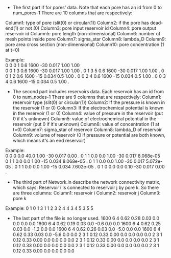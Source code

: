 - The first part if for pores' data. Note that each pore has an id from 0 to num_pores-1
There are 10 columns that are respectively:

Column1: type of pore (slit(0) or circular(1))
Column2: if the pore has dead-end(1) or not (0)
Column3: pore input reservoir id
Column4: pore output reservoir id
Column5: pore length (non-dimensional)
Column6: number of mesh points inside pore
Column7: sigma_star
Column8: lambda_D
Column9: pore area cross section (non-dimensional)
Column10: pore concentration (1 at t=0)

Example:  
0 0 0 1 0.6 1600 -30 0.017 1.00 1.00  
0 0 1 3 0.6 1600 -30 0.017 1.00 1.00 . 
0 1 3 5 0.6 1600 -30 0.017 1.00 1.00 . 
0 0 1 2 0.6 1600 -15 0.034 0.5 1.00 . 
0 0 2 4 0.6 1600 -15 0.034 0.5 1.00 . 
0 0 3 4 0.6 1600 -15 0.034 0.5 1.00 . 

- The second part includes reservoirs data. Each reservoir has an id from 0 to num_nodes-1
There are 9 columns that are respectively:
Column1: reservoir type (slit(0) or circular(1))
Column2: If the pressure is known in the reservoir (1 or 0)
Column3: If the electrochemical potential is known in the reservoir (1 or 0)
Column4: value of pressure in the reservoir (put 0 if it's unknown)
Column5: value of electrochemical potential in the reservoir (put 0 if it's unknown)
Column6: value of concentration (1 at t=0)
Column7: sigma_star of reservoir
Column8: lambda_D of reservoir
Column9: volume of reservoir (0 if pressure or potential are both known, which means it's an end reservoir)

Example:    
0 0 0 0.0 40.0 1.00 -30 0.017 0.00 . 
0 1 1 0.0 0.0 1.00 -30 0.017 8.068e-05        
0 1 1 0.0 0.0 1.00 -15 0.034 8.068e-05 . 
0 1 1 0.0 0.0 1.00 -30 0.017 5.072e-05 . 
0 1 1 0.0 0.0 1.00 -15 0.034 7.602e-05 . 
0 1 0 0.0 0.0 0.10 -30 0.017 0.00 . 

- The third part of Network.in describe the network connectivity matrix, which says:
Reservoir i is connected to reservoir j by pore k. So there are three columns:
Column1: reservoir i
Column2: reservoir j
Column3: pore k

Example:
0 1 0
1 3 1
1 2 3
2 4 4
3 4 5
3 5 5

- The last part of the file is no longer used.
1600 6 4 0.62 0.28 0.03 0.0 0.0 0.0 0.0
1600 6 4 0.62 0.19 0.03 0.0 -0.6 0.0 0.0
1600 6 4 0.62 0.25 0.03 0.0 -1.2 0.0 0.0
1600 6 4 0.62 0.26 0.03 0.0 -5.0 0.0 0.0
1600 6 4 0.62 0.33 0.03 0.0 -5.6 0.0 0.0
2 3 1 0.12 0.33 0.00 0.0 0.0 0.0 0.0
2 3 1 0.12 0.33 0.00 0.0 0.0 0.0 0.0
2 3 1 0.12 0.33 0.00 0.0 0.0 0.0 0.0
2 3 1 0.12 0.33 0.00 0.0 0.0 0.0 0.0
2 3 1 0.12 0.33 0.00 0.0 0.0 0.0 0.0
2 3 1 0.12 0.33 0.00 0.0 0.0 0.0 0.0
